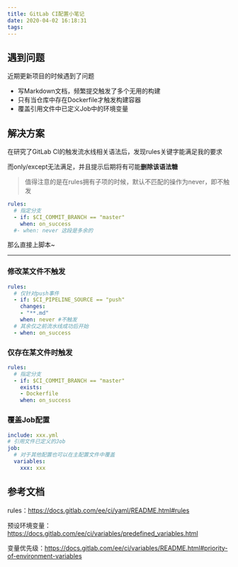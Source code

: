 ```yaml
---
title: GitLab CI配置小笔记
date: 2020-04-02 16:18:31
tags:
---
```


## 遇到问题

近期更新项目的时候遇到了问题

- 写Markdown文档，频繁提交触发了多个无用的构建
- 只有当仓库中存在Dockerfile才触发构建容器
- 覆盖引用文件中已定义Job中的环境变量

## 解决方案

在研究了GitLab CI的触发流水线相关语法后，发现rules关键字能满足我的要求

而only/except无法满足，并且提示后期将有可能**删除该语法糖**

> 值得注意的是在rules拥有子项的时候，默认不匹配的操作为never，即不触发

```yaml
rules:
  # 指定分支
  - if: $CI_COMMIT_BRANCH == "master"
    when: on_success
  #- when: never 这段是多余的
```

那么直接上脚本~

---

### 修改某文件不触发

```yaml
rules:
  # 仅针对push事件
  - if: $CI_PIPELINE_SOURCE == "push"
    changes:
    - "**.md"
    when: never #不触发
  # 其余仅之前流水线成功后开始
  - when: on_success
```

### 仅存在某文件时触发

```yaml
rules:
  # 指定分支
  - if: $CI_COMMIT_BRANCH == "master"
    exists:
    - Dockerfile
    when: on_success
```

### 覆盖Job配置

```yaml
include: xxx.yml
# 引用文件已定义的Job
job:
  # 对于其他配置也可以在主配置文件中覆盖
  variables:
    xxx: xxx
```

## 参考文档

rules：<https://docs.gitlab.com/ee/ci/yaml/README.html#rules>

预设环境变量：<https://docs.gitlab.com/ee/ci/variables/predefined_variables.html>

变量优先级：<https://docs.gitlab.com/ee/ci/variables/README.html#priority-of-environment-variables>
